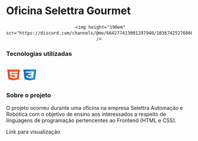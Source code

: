 # Oficina Selettra Gourmet
 
<div align="center">
  
     <img height="190em" scr="https://discord.com/channels/@me/664277413001297940/1036742527686017084" />

  <!--<a href="https://github.com/GabrielP0rt0">
  <img height="180em" src="https://github-readme-stats.vercel.app/api?username=GabrielP0rt0&show_icons=true&theme=dark&include_all_commits=true&count_private=true"/>-->
</div>

  ### Tecnologias utilizadas
<div style="display: inline_block"><br>
  <img align="center" alt="Porto-HTML" height="30" width="40" src="https://raw.githubusercontent.com/devicons/devicon/master/icons/html5/html5-original.svg">
  <img align="center" alt="Porto-CSS" height="30" width="40" src="https://raw.githubusercontent.com/devicons/devicon/master/icons/css3/css3-original.svg">
</div>
  
  ##
 
  
  ### Sobre o projeto

<div> 
  O projeto ocorreu durante uma oficina na empresa Selettra Automação e Robótica com o objetivo de ensino aos interessados a respeito de linguagens de programação pertencentes ao Frontend (HTML e CSS).
 
  <a style="text-decoration:none;" href="https://gportol-1.github.io/1%20-%20GourmetSelettra/IndexHome.html"> Link para visualização </a>
 
</div>  
